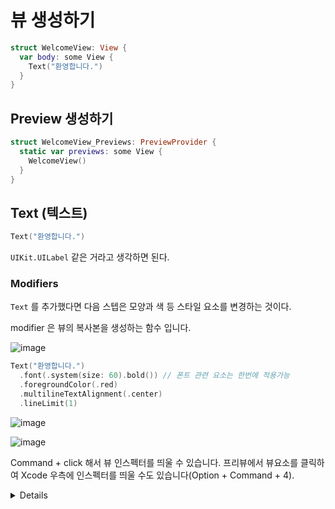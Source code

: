 
# 뷰 생성하기

```swift
struct WelcomeView: View {
  var body: some View {
    Text("환영합니다.")
  }
}
```

## Preview 생성하기

```swift
struct WelcomeView_Previews: PreviewProvider {
  static var previews: some View {
    WelcomeView()
  }
}
```

## Text (텍스트)

```swift
Text("환영합니다.")
```

`UIKit.UILabel` 같은 거라고 생각하면 된다.

### Modifiers

`Text` 를 추가했다면 다음 스텝은 모양과 색 등 스타일 요소를 변경하는 것이다.

modifier 은 뷰의 복사본을 생성하는 함수 입니다.

![image](https://user-images.githubusercontent.com/53814741/167291781-f1fc5c8d-363f-4b1c-bdc2-bd3697f1c695.png)

```swift
Text("환영합니다.")
  .font(.system(size: 60).bold()) // 폰트 관련 요소는 한번에 적용가능
  .foregroundColor(.red)
  .multilineTextAlignment(.center)
  .lineLimit(1)
```

![image](https://user-images.githubusercontent.com/53814741/167292074-51660e92-e776-4e42-b272-e21faf4608ac.png)

![image](https://user-images.githubusercontent.com/53814741/167292078-2065f05f-76f0-41ff-9843-15641fa4fe0a.png)

Command + click 해서 뷰 인스펙터를 띄울 수 있습니다. 프리뷰에서 뷰요소를 클릭하여 Xcode 우측에 인스펙터를 띄울 수도 있습니다(Option + Command + 4).

<details>
  
  ![image](https://user-images.githubusercontent.com/53814741/167292170-a8a488bd-cc26-4bc2-b6fd-284a8318de42.png)

  ![image](https://user-images.githubusercontent.com/53814741/167292206-9905c473-0c86-43ba-b04d-ad7b89521f40.png)

</details>

